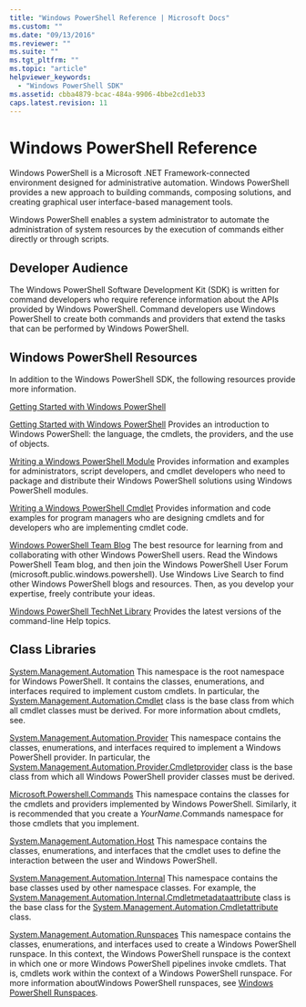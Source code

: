 ```yaml
---
title: "Windows PowerShell Reference | Microsoft Docs"
ms.custom: ""
ms.date: "09/13/2016"
ms.reviewer: ""
ms.suite: ""
ms.tgt_pltfrm: ""
ms.topic: "article"
helpviewer_keywords:
  - "Windows PowerShell SDK"
ms.assetid: cbba4879-bcac-484a-9906-4bbe2cd1eb33
caps.latest.revision: 11
---
```

# Windows PowerShell Reference

Windows PowerShell is a Microsoft .NET Framework-connected environment designed for administrative automation. Windows PowerShell provides a new approach to building commands, composing solutions, and creating graphical user interface-based management tools.

Windows PowerShell enables a system administrator to automate the administration of system resources by the execution of commands either directly or through scripts.

## Developer Audience

The Windows PowerShell Software Development Kit (SDK) is written for command developers who require reference information about the APIs provided by Windows PowerShell. Command developers use Windows PowerShell to create both commands and providers that extend the tasks that can be performed by Windows PowerShell.

## Windows PowerShell Resources

In addition to the Windows PowerShell SDK, the following resources provide more information.

[Getting Started with Windows PowerShell](../reference/docs-conceptual/getting-started/Getting-Started-with-Windows-PowerShell.md)

[Getting Started with Windows PowerShell](https://docs.microsoft.com/en-us/powershell/scripting/getting-started/getting-started-with-windows-powershell)
Provides an introduction to Windows PowerShell: the language, the cmdlets, the providers, and the use of objects.

[Writing a Windows PowerShell Module](./module/writing-a-windows-powershell-module.md)
Provides information and examples for administrators, script developers, and cmdlet developers who need to package and distribute their Windows PowerShell solutions using Windows PowerShell modules.

[Writing a Windows PowerShell Cmdlet](./cmdlet/writing-a-windows-powershell-cmdlet.md)
Provides information and code examples for program managers who are designing cmdlets and for developers who are implementing cmdlet code.

[Windows PowerShell Team Blog](https://blogs.msdn.microsoft.com/PowerShell/)
The best resource for learning from and collaborating with other Windows PowerShell users. Read the Windows PowerShell Team blog, and then join the Windows PowerShell User Forum (microsoft.public.windows.powershell). Use Windows Live Search to find other Windows PowerShell blogs and resources. Then, as you develop your expertise, freely contribute your ideas.

[Windows PowerShell TechNet Library](../reference/docs-conceptual/PowerShell-Scripting.md)
Provides the latest versions of the command-line Help topics.

## Class Libraries

[System.Management.Automation](/dotnet/api/System.Management.Automation)
This namespace is the root namespace for Windows PowerShell. It contains the classes, enumerations, and interfaces required to implement custom cmdlets. In particular, the [System.Management.Automation.Cmdlet](/dotnet/api/System.Management.Automation.Cmdlet) class is the base class from which all cmdlet classes must be derived. For more information about cmdlets, see.

[System.Management.Automation.Provider](/dotnet/api/System.Management.Automation.Provider)
This namespace contains the classes, enumerations, and interfaces required to implement a Windows PowerShell provider. In particular, the [System.Management.Automation.Provider.Cmdletprovider](/dotnet/api/System.Management.Automation.Provider.CmdletProvider) class is the base class from which all Windows PowerShell provider classes must be derived.

[Microsoft.Powershell.Commands](/dotnet/api/Microsoft.PowerShell.Commands)
This namespace contains the classes for the cmdlets and providers implemented by Windows PowerShell. Similarly, it is recommended that you create a *YourName*.Commands namespace for those cmdlets that you implement.

[System.Management.Automation.Host](/dotnet/api/System.Management.Automation.Host)
This namespace contains the classes, enumerations, and interfaces that the cmdlet uses to define the interaction between the user and Windows PowerShell.

[System.Management.Automation.Internal](/dotnet/api/System.Management.Automation.Internal)
This namespace contains the base classes used by other namespace classes. For example, the [System.Management.Automation.Internal.Cmdletmetadataattribute](/dotnet/api/System.Management.Automation.Internal.CmdletMetadataAttribute) class is the base class for the [System.Management.Automation.Cmdletattribute](/dotnet/api/System.Management.Automation.CmdletAttribute) class.

[System.Management.Automation.Runspaces](/dotnet/api/System.Management.Automation.Runspaces)
This namespace contains the classes, enumerations, and interfaces used to create a Windows PowerShell runspace. In this context, the Windows PowerShell runspace is the context in which one or more Windows PowerShell pipelines invoke cmdlets. That is, cmdlets work within the context of a Windows PowerShell runspace. For more information aboutWindows PowerShell runspaces, see [Windows PowerShell Runspaces](http://msdn.microsoft.com/en-us/a1582cfe-f06d-4aff-adc6-71f49a860ce9).
